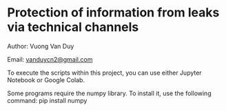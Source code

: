 # Protection of information from leaks via technical channels
Author: Vuong Van Duy

Email: vanduycn2@gmail.com

To execute the scripts within this project, you can use either Jupyter Notebook or Google Colab.

Some programs require the numpy library. To install it, use the following command: pip install numpy
